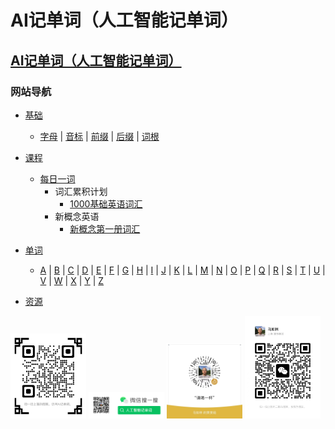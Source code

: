 # AI记单词（人工智能记单词）

## [AI记单词（人工智能记单词）](https://www.xianglesong.com)

### 网站导航

* [基础](/课程/基础/README.md)
  * [字母](/课程/基础/字母/README.md) | [音标](/课程/基础/音标/README.md) | [前缀](/课程/基础/前缀/README.md) | [后缀](/课程/基础/后缀/README.md) | [词根](/课程/基础/词根/README.md)

* [课程](/课程/README.md)
  * [每日一词](/课程/每日一词/README.md)
    * 词汇累积计划
      * [1000基础英语词汇](/课程/词汇累积计划/1000基础英语词汇/README.md)
    * 新概念英语
      * [新概念第一册词汇](/课程/新概念英语/新概念英语第一册词汇/README.md)

* [单词](/课程/单词/README.md)
  * [A](/课程/单词/A/README.md) | [B](/课程/单词/B/README.md) | [C](/课程/单词/C/README.md) | [D](/课程/单词/D/README.md) | [E](/课程/单词/E/README.md) | [F](/课程/单词/F/README.md) | [G](/课程/单词/G/README.md) | [H](/课程/单词/H/README.md) | [I](/课程/单词/I/README.md) | [J](/课程/单词/J/README.md) | [K](/课程/单词/K/README.md) | [L](/课程/单词/L/README.md) | [M](/课程/单词/M/README.md) | [N](/课程/单词/N/README.md) | [O](/课程/单词/O/README.md) | [P](/课程/单词/P/README.md) | [Q](/课程/单词/Q/README.md) | [R](/课程/单词/R/README.md) | [S](/课程/单词/S/README.md) | [T](/课程/单词/T/README.md) | [U](/课程/单词/U/README.md) | [V](/课程/单词/V/README.md) | [W](/课程/单词/W/README.md) | [X](/课程/单词/X/README.md) | [Y](/课程/单词/Y/README.md) | [Z](/课程/单词/Z/README.md)

* [资源](/资源/README.md)

<img src="images/xianglesong.png" width="24%" alt="AI记单词网址"/>
<img src="images/wx_word_sub.png" width="24%" alt="AI记单词微信公众号"/>
<img src="images/wx_bonus.jpeg" width="24%" alt="请喝一杯"/>
<img src="images/wx_marulin.jpeg" width="24%" alt="马如林的微信"/>
